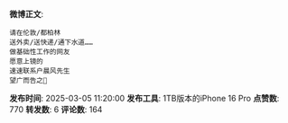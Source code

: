 **微博正文**: 
```
请在伦敦/都柏林
送外卖/送快递/通下水道……
做基础性工作的网友
愿意上镜的
速速联系户晨风先生
望广而告之🙏
```
**发布时间**: 2025-03-05 11:20:00
**发布工具**: 1TB版本的iPhone 16 Pro
**点赞数**: 770
**转发数**: 6
**评论数**: 164
